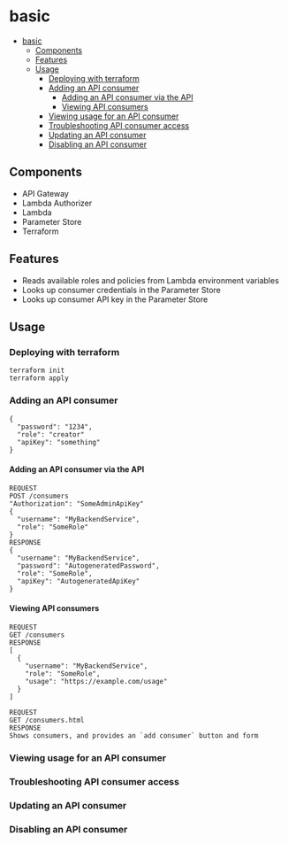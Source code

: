 # basic

- [basic](#basic)
  - [Components](#components)
  - [Features](#features)
  - [Usage](#usage)
    - [Deploying with terraform](#deploying-with-terraform)
    - [Adding an API consumer](#adding-an-api-consumer)
      - [Adding an API consumer via the API](#adding-an-api-consumer-via-the-api)
      - [Viewing API consumers](#viewing-api-consumers)
    - [Viewing usage for an API consumer](#viewing-usage-for-an-api-consumer)
    - [Troubleshooting API consumer access](#troubleshooting-api-consumer-access)
    - [Updating an API consumer](#updating-an-api-consumer)
    - [Disabling an API consumer](#disabling-an-api-consumer)

## Components

- API Gateway
- Lambda Authorizer
- Lambda
- Parameter Store
- Terraform

## Features

- Reads available roles and policies from Lambda environment variables
- Looks up consumer credentials in the Parameter Store
- Looks up consumer API key in the Parameter Store

## Usage

### Deploying with terraform

```
terraform init
terraform apply
```

### Adding an API consumer

```
{
  "password": "1234",
  "role": "creator"
  "apiKey": "something"
}
```

#### Adding an API consumer via the API

```
REQUEST
POST /consumers
"Authorization": "SomeAdminApiKey"
{
  "username": "MyBackendService",
  "role": "SomeRole"
}
RESPONSE
{
  "username": "MyBackendService",
  "password": "AutogeneratedPassword",
  "role": "SomeRole",
  "apiKey": "AutogeneratedApiKey"
}
```

#### Viewing API consumers

```
REQUEST
GET /consumers
RESPONSE
[
  {
    "username": "MyBackendService",
    "role": "SomeRole",
    "usage": "https://example.com/usage"
  }
]
```

```
REQUEST
GET /consumers.html
RESPONSE
Shows consumers, and provides an `add consumer` button and form
```

### Viewing usage for an API consumer

### Troubleshooting API consumer access

### Updating an API consumer

### Disabling an API consumer

